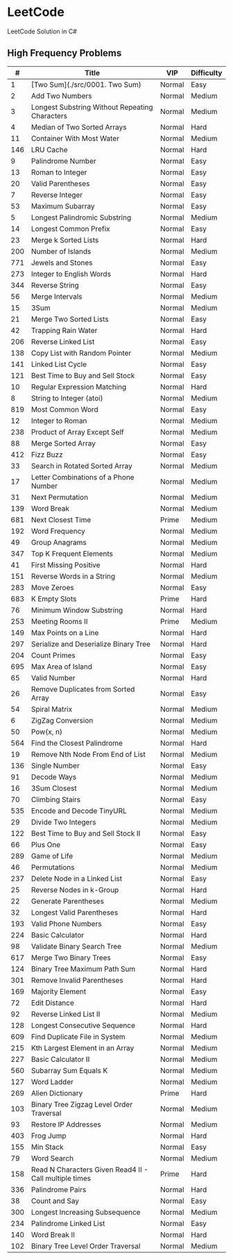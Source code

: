 # LeetCode

LeetCode Solution in C#

## High Frequency Problems

|#|Title|VIP|Difficulty|
|-|-|-|-|
|1|[Two Sum](./src/0001. Two Sum)|Normal|Easy|
|2|Add Two Numbers|Normal|Medium|
|3|Longest Substring Without Repeating Characters|Normal|Medium|
|4|Median of Two Sorted Arrays|Normal|Hard|
|11|Container With Most Water|Normal|Medium|
|146|LRU Cache|Normal|Hard|
|9|Palindrome Number|Normal|Easy|
|13|Roman to Integer|Normal|Easy|
|20|Valid Parentheses|Normal|Easy|
|7|Reverse Integer|Normal|Easy|
|53|Maximum Subarray|Normal|Easy|
|5|Longest Palindromic Substring|Normal|Medium|
|14|Longest Common Prefix|Normal|Easy|
|23|Merge k Sorted Lists|Normal|Hard|
|200|Number of Islands|Normal|Medium|
|771|Jewels and Stones|Normal|Easy|
|273|Integer to English Words|Normal|Hard|
|344|Reverse String|Normal|Easy|
|56|Merge Intervals|Normal|Medium|
|15|3Sum|Normal|Medium|
|21|Merge Two Sorted Lists|Normal|Easy|
|42|Trapping Rain Water|Normal|Hard|
|206|Reverse Linked List|Normal|Easy|
|138|Copy List with Random Pointer|Normal|Medium|
|141|Linked List Cycle|Normal|Easy|
|121|Best Time to Buy and Sell Stock|Normal|Easy|
|10|Regular Expression Matching|Normal|Hard|
|8|String to Integer (atoi)|Normal|Medium|
|819|Most Common Word|Normal|Easy|
|12|Integer to Roman|Normal|Medium|
|238|Product of Array Except Self|Normal|Medium|
|88|Merge Sorted Array|Normal|Easy|
|412|Fizz Buzz|Normal|Easy|
|33|Search in Rotated Sorted Array|Normal|Medium|
|17|Letter Combinations of a Phone Number|Normal|Medium|
|31|Next Permutation|Normal|Medium|
|139|Word Break|Normal|Medium|
|681|Next Closest Time|Prime|Medium|
|192|Word Frequency|Normal|Medium|
|49|Group Anagrams|Normal|Medium|
|347|Top K Frequent Elements|Normal|Medium|
|41|First Missing Positive|Normal|Hard|
|151|Reverse Words in a String|Normal|Medium|
|283|Move Zeroes|Normal|Easy|
|683|K Empty Slots|Prime|Hard|
|76|Minimum Window Substring|Normal|Hard|
|253|Meeting Rooms II|Prime|Medium|
|149|Max Points on a Line|Normal|Hard|
|297|Serialize and Deserialize Binary Tree|Normal|Hard|
|204|Count Primes|Normal|Easy|
|695|Max Area of Island|Normal|Easy|
|65|Valid Number|Normal|Hard|
|26|Remove Duplicates from Sorted Array|Normal|Easy|
|54|Spiral Matrix|Normal|Medium|
|6|ZigZag Conversion|Normal|Medium|
|50|Pow(x, n)|Normal|Medium|
|564|Find the Closest Palindrome|Normal|Hard|
|19|Remove Nth Node From End of List|Normal|Medium|
|136|Single Number|Normal|Easy|
|91|Decode Ways|Normal|Medium|
|16|3Sum Closest|Normal|Medium|
|70|Climbing Stairs|Normal|Easy|
|535|Encode and Decode TinyURL|Normal|Medium|
|29|Divide Two Integers|Normal|Medium|
|122|Best Time to Buy and Sell Stock II|Normal|Easy|
|66|Plus One|Normal|Easy|
|289|Game of Life|Normal|Medium|
|46|Permutations|Normal|Medium|
|237|Delete Node in a Linked List|Normal|Easy|
|25|Reverse Nodes in k-Group|Normal|Hard|
|22|Generate Parentheses|Normal|Medium|
|32|Longest Valid Parentheses|Normal|Hard|
|193|Valid Phone Numbers|Normal|Easy|
|224|Basic Calculator|Normal|Hard|
|98|Validate Binary Search Tree|Normal|Medium|
|617|Merge Two Binary Trees|Normal|Easy|
|124|Binary Tree Maximum Path Sum|Normal|Hard|
|301|Remove Invalid Parentheses|Normal|Hard|
|169|Majority Element|Normal|Easy|
|72|Edit Distance|Normal|Hard|
|92|Reverse Linked List II|Normal|Medium|
|128|Longest Consecutive Sequence|Normal|Hard|
|609|Find Duplicate File in System|Normal|Medium|
|215|Kth Largest Element in an Array|Normal|Medium|
|227|Basic Calculator II|Normal|Medium|
|560|Subarray Sum Equals K|Normal|Medium|
|127|Word Ladder|Normal|Medium|
|269|Alien Dictionary|Prime|Hard|
|103|Binary Tree Zigzag Level Order Traversal|Normal|Medium|
|93|Restore IP Addresses|Normal|Medium|
|403|Frog Jump|Normal|Hard|
|155|Min Stack|Normal|Easy|
|79|Word Search|Normal|Medium|
|158|Read N Characters Given Read4 II - Call multiple times|Prime|Hard|
|336|Palindrome Pairs|Normal|Hard|
|38|Count and Say|Normal|Easy|
|300|Longest Increasing Subsequence|Normal|Medium|
|234|Palindrome Linked List|Normal|Easy|
|140|Word Break II|Normal|Hard|
|102|Binary Tree Level Order Traversal|Normal|Medium|